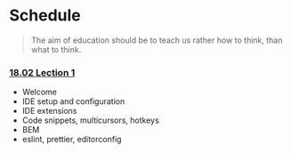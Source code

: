 # Schedule

> The aim of education should be to teach us rather how to think, than what to think.

### [18.02 Lection 1](/lecture-1/lecture.md)
- Welcome
- IDE setup and configuration
- IDE extensions
- Code snippets, multicursors, hotkeys
- BEM
- eslint, prettier, editorconfig
